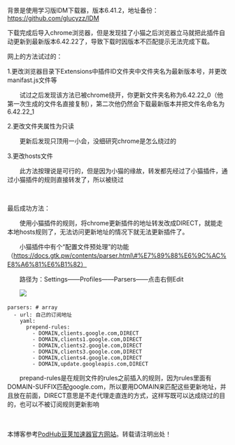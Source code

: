 
背景是使用学习版IDM下载器，版本6\.41\.2，地址备份：https://github.com/glucyzz/IDM


下载完成后导入chrome浏览器，但是发现挂了小猫之后浏览器立马就把此插件自动更新到最新版本6\.42\.22了，导致下载时因版本不匹配提示无法完成下载。


网上的方法试过的：


1\.更改浏览器目录下Extensions中插件ID文件夹中文件夹名为最新版本号，并更改manifast.js文件等


　　试过之后发现该方法已被chrome绕开，你更新文件夹名称为6\.42\.22\_0（他第一次生成的文件名直接复制），第二次他仍然会下载最新版本并把文件名命名为6\.42\.22\_1


2\.更改文件夹属性为只读


　　更新后发现只顶用一小会，没细研究chrome是怎么绕过的


3\.更改hosts文件


　　此方法按理说是可行的，但是因为小猫的缘故，转发都先经过了小猫插件，通过小猫插件的规则直接转发了，所以被绕过


 


最后成功方法：


　　使用小猫插件的规则，将chrome更新插件的地址转发改成DIRECT，就能走本地hosts规则了，无法访问更新地址的情况下就无法更新插件了。


　　小猫插件中有个“配置文件预处理”的功能（https://docs.gtk.pw/contents/parser.html\#%E7%89%88%E6%9C%AC%E8%A6%81%E6%B1%82）


　　路径为：Settings——Profiles——Parsers——点击右侧Edit


　　![](https://img2024.cnblogs.com/blog/679123/202501/679123-20250104200105280-1870235908.png)




```
parsers: # array
  - url: 自己的订阅地址
    yaml:
      prepend-rules:
        - DOMAIN,clients.google.com,DIRECT
        - DOMAIN,clients1.google.com,DIRECT
        - DOMAIN,clients2.google.com,DIRECT
        - DOMAIN,clients3.google.com,DIRECT
        - DOMAIN,clients4.google.com,DIRECT
        - DOMAIN,update.googleapis.com,DIRECT
```


　　prepand\-rules是在规则文件的rules之前插入的规则，因为rules里面有DOMAIN\-SUFFIX匹配google.com，所以要用DOMAIN来匹配这些更新地址，并且放在前面，DIRECT意思是不走代理走直连的方式，这样写既可以达成绕过的目的，也可以不被订阅规则更新影响


　　


 本博客参考[PodHub豆荚加速器官方网站](https://rikeduke.com)。转载请注明出处！
